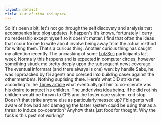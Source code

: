 ```yaml
---
layout: default
title: Out of time and space
---
```


So it's been a bit, let's not go through the self discovery and analysis that accompanies late blog
updates. It happen's it's known, fortunately I carry no readership except myself so it doesn't matter.
I find that often the ideas that occur for me to write about involve being away from the actual method
for writing them. That's a curious thing. Another curious thing has caught my attention recently. The 
unmasking of some [LulzSec](http://en.wikipedia.org/wiki/LulzSec) participants last week. Normally 
this happens and is expected in computer circles, however something struck me pretty deeply upon the
subsequent news coverage. The eventual informant (and there always is one) went by handle Sabu, he was
approached by fbi agents and coerced into building cases against the other members. Nothing suprising there. 
Here's what DID strike me, according to the [Times article](http://www.nytimes.com/2012/03/09/technology/hacker-informant-and-party-boy-of-the-projects.html?_r=1) what eventually got him to co-operate
was his desire to protect his children. The underlying idea being, if he did not his children would be thrown to CPS and the foster care system. end stop. 
Doesn't that strike anyone else as particularly messed up? Fbi agents well aware of how bad and damaging the foster system could be using that as a threat to induce co-operation?
Anyhow thats just food for thought. Why the fuck is this post not working?
 
